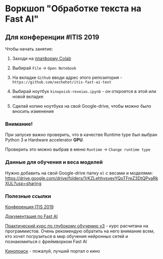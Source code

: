 # Воркшоп "Обработке текста на Fast AI"

## Для конференции #ITIS 2019

Чтобы начать занятие:
 
1. Заходи на [платформу Colab](https://colab.research.google.com)

1. Выбирай `File` -> `Open Notebook`
1. На вкладке `Github` вводи адрес этого репозитория - `https://github.com/xechehot/itis-fast-ai-text`
1. Выбирай ноутбук `kinopoisk-reveiws.ipynb` - он откроется в этой или новой вкладке
1. Сделай копию ноутбука на свой Google-drive, чтобы можно было вносить изменения

### Внимание!

При запуске важно проверить, что в качестве Runtime type
 был выбран Python 3 и Hardware accelerator **GPU**.
 
 Проверить это можно выбрав в меню `Runtime` -> `Change runtime type`
 
 
 ### Данные для обучения и веса моделей
 
 Нужно добавить на свой Google-drive папку `ml` с весами и моделями:
 https://drive.google.com/drive/folders/1rKZLehhvsveyYQoTFreZ3DtQPyaRkXUL?usp=sharing
 
 ### Полезные ссылки
 
 [Конференция ITIS 2019](https://itis.is74.ru/conf/)
 
 [Документация по Fast AI](https://docs.fast.ai)
 
 [Практический курс по глубокому обучению v3](https://course.fast.ai) - курс расчитана на программистов.
 Очень рекомендую обратить на него внимание всем, кто хочет погрузиться в мир обучения нейронных сетей
 и познакомиться с фреймворком Fast AI
 
 [Кинопоиск](https://www.kinopoisk.ru) - пожалуй, лучший портал о кино